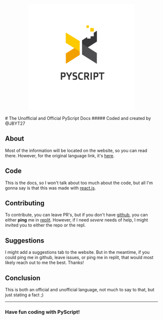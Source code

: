 <p align = "center">
  <img src = "PyScript.png"></img>
</p>
# The Unofficial and Official PyScript Docs
##### Coded and created by @JBYT27

## About
Most of the information will be located on the website, so you can read there. However, for the original language link, it's [here](https://github.com/JBYT27/PyScript-Compiler).

## Code
This is the docs, so I won't talk about too much about the code, but all I'm gonna say is that this was made with [react.js](https://reactjs.org).

## Contributing
To contribute, you can leave PR's, but if you don't have [github](http://github.com/), you can either **ping** me in [replit](https://replit.com/). However, if I need *severe* needs of help, I might invited you to either the repo or the repl. 

## Suggestions
I might add a suggestions tab to the website. But in the meantime, if you could ping me in github, leave issues, or ping me in replit, that would most likely reach out to me the best. Thanks!

## Conclusion
This is both an official and unofficial language, not much to say to that, but just stating a fact ;) 

--- 

### Have fun coding with PyScript!